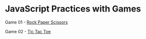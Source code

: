 # JavaScript Practices with Games
<p>Game 01 - <a href="https://deanntu.github.io/Games/RockPaperScissors/" target="_blank">Rock Paper Scissors</a></p>
<p>Game 02 - <a href="https://deanntu.github.io/Games/TicTacToe/" target="_blank">Tic Tac Toe</a></p>
